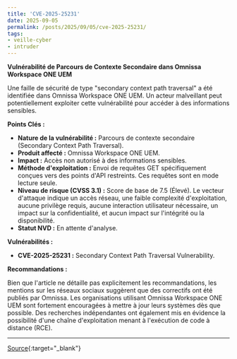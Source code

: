 ```yaml
---
title: 'CVE-2025-25231'
date: 2025-09-05
permalink: /posts/2025/09/05/cve-2025-25231/
tags:
- veille-cyber
- intruder
---
```

**Vulnérabilité de Parcours de Contexte Secondaire dans Omnissa Workspace ONE UEM**

Une faille de sécurité de type "secondary context path traversal" a été identifiée dans Omnissa Workspace ONE UEM. Un acteur malveillant peut potentiellement exploiter cette vulnérabilité pour accéder à des informations sensibles.

**Points Clés :**

*   **Nature de la vulnérabilité :** Parcours de contexte secondaire (Secondary Context Path Traversal).
*   **Produit affecté :** Omnissa Workspace ONE UEM.
*   **Impact :** Accès non autorisé à des informations sensibles.
*   **Méthode d'exploitation :** Envoi de requêtes GET spécifiquement conçues vers des points d'API restreints. Ces requêtes sont en mode lecture seule.
*   **Niveau de risque (CVSS 3.1) :** Score de base de 7.5 (Élevé). Le vecteur d'attaque indique un accès réseau, une faible complexité d'exploitation, aucune privilège requis, aucune interaction utilisateur nécessaire, un impact sur la confidentialité, et aucun impact sur l'intégrité ou la disponibilité.
*   **Statut NVD :** En attente d'analyse.

**Vulnérabilités :**

*   **CVE-2025-25231 :** Secondary Context Path Traversal Vulnerability.

**Recommandations :**

Bien que l'article ne détaille pas explicitement les recommandations, les mentions sur les réseaux sociaux suggèrent que des correctifs ont été publiés par Omnissa. Les organisations utilisant Omnissa Workspace ONE UEM sont fortement encouragées à mettre à jour leurs systèmes dès que possible. Des recherches indépendantes ont également mis en évidence la possibilité d'une chaîne d'exploitation menant à l'exécution de code à distance (RCE).

---
[Source](https://cvemon.intruder.io/cves/CVE-2025-25231){:target="_blank"}
